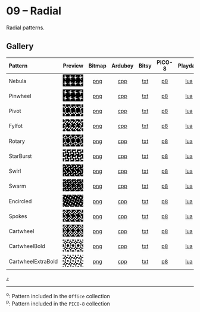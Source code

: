# 09 – Radial

Radial patterns.

## Gallery

| Pattern | Preview | Bitmap | Arduboy | Bitsy | PICO-8 | Playdate | Thumby |
| :------ | :-----: | :----: | :-----: | :---: | :----: | :------: | :----: |
| Nebula | <img width="64" height="32" src="../docs/art/Nebula.png" alt=""> | [png](png/Nebula.png) | [cpp](Radial.h#L12-L23) | [txt](Radial.bitsy.txt#L5-L14) | [p𝟪](radial.p8.lua#L7-L19) | [lua](Radial.playdate.lua#L5-L17) | [py](Radial.thumby.py#L5-L16) |
| Pinwheel | <img width="64" height="32" src="../docs/art/Pinwheel.png" alt=""> | [png](png/Pinwheel.png) | [cpp](Radial.h#L25-L36) | [txt](Radial.bitsy.txt#L16-L25) | [p𝟪](radial.p8.lua#L21-L33) | [lua](Radial.playdate.lua#L19-L31) | [py](Radial.thumby.py#L18-L29) |
| Pivot | <img width="64" height="32" src="../docs/art/Pivot.png" alt=""> | [png](png/Pivot.png) | [cpp](Radial.h#L38-L49) | [txt](Radial.bitsy.txt#L27-L36) | [p𝟪](radial.p8.lua#L35-L47) | [lua](Radial.playdate.lua#L33-L45) | [py](Radial.thumby.py#L31-L42) |
| Fylfot | <img width="64" height="32" src="../docs/art/Fylfot.png" alt=""> | [png](png/Fylfot.png) | [cpp](Radial.h#L51-L62) | [txt](Radial.bitsy.txt#L38-L47) | [p𝟪](radial.p8.lua#L49-L61) | [lua](Radial.playdate.lua#L47-L59) | [py](Radial.thumby.py#L44-L55) |
| Rotary | <img width="64" height="32" src="../docs/art/Rotary.png" alt=""> | [png](png/Rotary.png) | [cpp](Radial.h#L64-L75) | [txt](Radial.bitsy.txt#L49-L58) | [p𝟪](radial.p8.lua#L63-L75) | [lua](Radial.playdate.lua#L61-L73) | [py](Radial.thumby.py#L57-L68) |
| StarBurst | <img width="64" height="32" src="../docs/art/StarBurst.png" alt=""> | [png](png/StarBurst.png) | [cpp](Radial.h#L77-L88) | [txt](Radial.bitsy.txt#L60-L69) | [p𝟪](radial.p8.lua#L77-L89) | [lua](Radial.playdate.lua#L75-L87) | [py](Radial.thumby.py#L70-L81) |
| Swirl | <img width="64" height="32" src="../docs/art/Swirl.png" alt=""> | [png](png/Swirl.png) | [cpp](Radial.h#L90-L101) | [txt](Radial.bitsy.txt#L71-L80) | [p𝟪](radial.p8.lua#L91-L103) | [lua](Radial.playdate.lua#L89-L101) | [py](Radial.thumby.py#L83-L94) |
| Swarm | <img width="64" height="32" src="../docs/art/Swarm.png" alt=""> | [png](png/Swarm.png) | [cpp](Radial.h#L103-L114) | [txt](Radial.bitsy.txt#L82-L91) | [p𝟪](radial.p8.lua#L105-L117) | [lua](Radial.playdate.lua#L103-L115) | [py](Radial.thumby.py#L96-L107) |
| Encircled | <img width="64" height="32" src="../docs/art/Encircled.png" alt=""> | [png](png/Encircled.png) | [cpp](Radial.h#L116-L127) | [txt](Radial.bitsy.txt#L93-L102) | [p𝟪](radial.p8.lua#L119-L131) | [lua](Radial.playdate.lua#L117-L129) | [py](Radial.thumby.py#L109-L120) |
| Spokes | <img width="64" height="32" src="../docs/art/Spokes.png" alt=""> | [png](png/Spokes.png) | [cpp](Radial.h#L129-L140) | [txt](Radial.bitsy.txt#L104-L113) | [p𝟪](radial.p8.lua#L133-L145) | [lua](Radial.playdate.lua#L131-L143) | [py](Radial.thumby.py#L122-L133) |
| Cartwheel | <img width="64" height="32" src="../docs/art/Cartwheel.png" alt=""> | [png](png/Cartwheel.png) | [cpp](Radial.h#L142-L153) | [txt](Radial.bitsy.txt#L115-L124) | [p𝟪](radial.p8.lua#L147-L159) | [lua](Radial.playdate.lua#L145-L157) | [py](Radial.thumby.py#L135-L146) |
| CartwheelBold | <img width="64" height="32" src="../docs/art/CartwheelBold.png" alt=""> | [png](png/CartwheelBold.png) | [cpp](Radial.h#L155-L166) | [txt](Radial.bitsy.txt#L126-L135) | [p𝟪](radial.p8.lua#L161-L173) | [lua](Radial.playdate.lua#L159-L171) | [py](Radial.thumby.py#L148-L159) |
| CartwheelExtraBold | <img width="64" height="32" src="../docs/art/CartwheelExtraBold.png" alt=""> | [png](png/CartwheelExtraBold.png) | [cpp](Radial.h#L168-L179) | [txt](Radial.bitsy.txt#L137-L146) | [p𝟪](radial.p8.lua#L175-L187) | [lua](Radial.playdate.lua#L173-L185) | [py](Radial.thumby.py#L161-L172) |


[`⤴`](#gallery)

---

<sup>o</sup>: Pattern included in the `Office` collection  
<sup>p</sup>: Pattern included in the `PICO-8` collection

<br>
